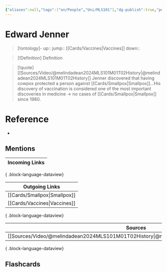 ```yaml
---
{"aliases":null,"tags":["on/People","Uni/MLS101"],"dg-publish":true,"permalink":"/cards/edward-jenner/","dgPassFrontmatter":true}
---
```


# Edward Jenner

> [!ontology]-
> up:: 
> jump:: [[Cards/Vaccines\|Vaccines]]
> down:: 

> [!Definition] Definition

> [!quote] [[Sources/Video/@melindadean2024MLS101M01T02History\|@melindadean2024MLS101M01T02History]]
> Jenner discovered that having cowpox protected a person against [[Cards/Smallpox\|Smallpox]]...His discovery of vaccination is considered one of the most important discoveries in medicine → no cases of [[Cards/Smallpox\|Smallpox]] since 1980.

# Reference

- 

## Mentions

| Incoming Links |
| -------------- |

{ .block-language-dataview}

| Outgoing Links                  |
| ------------------------------- |
| [[Cards/Smallpox\|Smallpox]] |
| [[Cards/Vaccines\|Vaccines]] |

{ .block-language-dataview}

| Sources                                                                                       |
| --------------------------------------------------------------------------------------------- |
| [[Sources/Video/@melindadean2024MLS101M01T02History\|@melindadean2024MLS101M01T02History]] |

{ .block-language-dataview}

## Flashcards